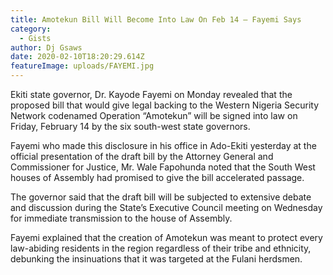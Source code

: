 ```yaml
---
title: Amotekun Bill Will Become Into Law On Feb 14 – Fayemi Says
category:
  - Gists
author: Dj Gsaws
date: 2020-02-10T18:20:29.614Z
featureImage: uploads/FAYEMI.jpg
---
```

Ekiti state governor, Dr. Kayode Fayemi on Monday revealed that the proposed bill that would give legal backing to the Western Nigeria Security Network codenamed Operation “Amotekun” will be signed into law on Friday, February 14 by the six south-west state governors.

Fayemi who made this disclosure in his office in Ado-Ekiti yesterday at the official presentation of the draft bill by the Attorney General and Commissioner for Justice, Mr. Wale Fapohunda noted that the South West houses of Assembly had promised to give the bill accelerated passage.

The governor said that the draft bill will be subjected to extensive debate and discussion during the State’s Executive Council meeting on Wednesday for immediate transmission to the house of Assembly.

Fayemi explained that the creation of Amotekun was meant to protect every law-abiding residents in the region regardless of their tribe and ethnicity, debunking the insinuations that it was targeted at the Fulani herdsmen.
